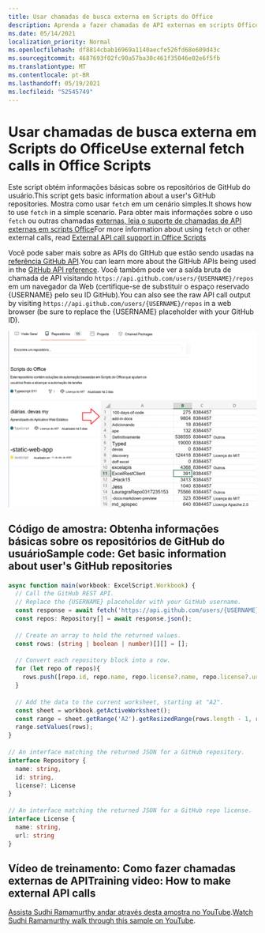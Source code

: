```yaml
---
title: Usar chamadas de busca externa em Scripts do Office
description: Aprenda a fazer chamadas de API externas em scripts Office.
ms.date: 05/14/2021
localization_priority: Normal
ms.openlocfilehash: df8814cbab16969a1140aecfe526fd68e609d43c
ms.sourcegitcommit: 4687693f02fc90a57ba30c461f35046e02e6f5fb
ms.translationtype: MT
ms.contentlocale: pt-BR
ms.lasthandoff: 05/19/2021
ms.locfileid: "52545749"
---
```

# <a name="use-external-fetch-calls-in-office-scripts"></a><span data-ttu-id="a393a-103">Usar chamadas de busca externa em Scripts do Office</span><span class="sxs-lookup"><span data-stu-id="a393a-103">Use external fetch calls in Office Scripts</span></span>

<span data-ttu-id="a393a-104">Este script obtém informações básicas sobre os repositórios de GitHub do usuário.</span><span class="sxs-lookup"><span data-stu-id="a393a-104">This script gets basic information about a user's GitHub repositories.</span></span> <span data-ttu-id="a393a-105">Mostra como usar `fetch` em um cenário simples.</span><span class="sxs-lookup"><span data-stu-id="a393a-105">It shows how to use `fetch` in a simple scenario.</span></span> <span data-ttu-id="a393a-106">Para obter mais informações sobre o uso `fetch` ou outras chamadas [externas, leia o suporte de chamadas de API externas em scripts Office](../../develop/external-calls.md)</span><span class="sxs-lookup"><span data-stu-id="a393a-106">For more information about using `fetch` or other external calls, read [External API call support in Office Scripts](../../develop/external-calls.md)</span></span>

<span data-ttu-id="a393a-107">Você pode saber mais sobre as APIs do GItHub que estão sendo usadas na [referência GitHub API](https://docs.github.com/rest/reference/repos#list-repositories-for-a-user).</span><span class="sxs-lookup"><span data-stu-id="a393a-107">You can learn more about the GItHub APIs being used in the [GitHub API reference](https://docs.github.com/rest/reference/repos#list-repositories-for-a-user).</span></span> <span data-ttu-id="a393a-108">Você também pode ver a saída bruta de chamada de API visitando `https://api.github.com/users/{USERNAME}/repos` em um navegador da Web (certifique-se de substituir o espaço reservado {USERNAME} pelo seu ID GitHub).</span><span class="sxs-lookup"><span data-stu-id="a393a-108">You can also see the raw API call output by visiting `https://api.github.com/users/{USERNAME}/repos` in a web browser (be sure to replace the {USERNAME} placeholder with your GitHub ID).</span></span>

![Obtenha o exemplo de informações de repositórios](../../images/git.png)

## <a name="sample-code-get-basic-information-about-users-github-repositories"></a><span data-ttu-id="a393a-110">Código de amostra: Obtenha informações básicas sobre os repositórios de GitHub do usuário</span><span class="sxs-lookup"><span data-stu-id="a393a-110">Sample code: Get basic information about user's GitHub repositories</span></span>

```TypeScript
async function main(workbook: ExcelScript.Workbook) {
  // Call the GitHub REST API.
  // Replace the {USERNAME} placeholder with your GitHub username.
  const response = await fetch('https://api.github.com/users/{USERNAME}/repos');
  const repos: Repository[] = await response.json();
  
  // Create an array to hold the returned values.
  const rows: (string | boolean | number)[][] = [];

  // Convert each repository block into a row.
  for (let repo of repos){ 
    rows.push([repo.id, repo.name, repo.license?.name, repo.license?.url])
  }

  // Add the data to the current worksheet, starting at "A2".
  const sheet = workbook.getActiveWorksheet();
  const range = sheet.getRange('A2').getResizedRange(rows.length - 1, rows[0].length - 1);
  range.setValues(rows);
}

// An interface matching the returned JSON for a GitHub repository.
interface Repository {
  name: string,
  id: string,
  license?: License 
}

// An interface matching the returned JSON for a GitHub repo license.
interface License {
  name: string,
  url: string
}
```

## <a name="training-video-how-to-make-external-api-calls"></a><span data-ttu-id="a393a-111">Vídeo de treinamento: Como fazer chamadas externas de API</span><span class="sxs-lookup"><span data-stu-id="a393a-111">Training video: How to make external API calls</span></span>

<span data-ttu-id="a393a-112">[Assista Sudhi Ramamurthy andar através desta amostra no YouTube](https://youtu.be/fulP29J418E).</span><span class="sxs-lookup"><span data-stu-id="a393a-112">[Watch Sudhi Ramamurthy walk through this sample on YouTube](https://youtu.be/fulP29J418E).</span></span>
